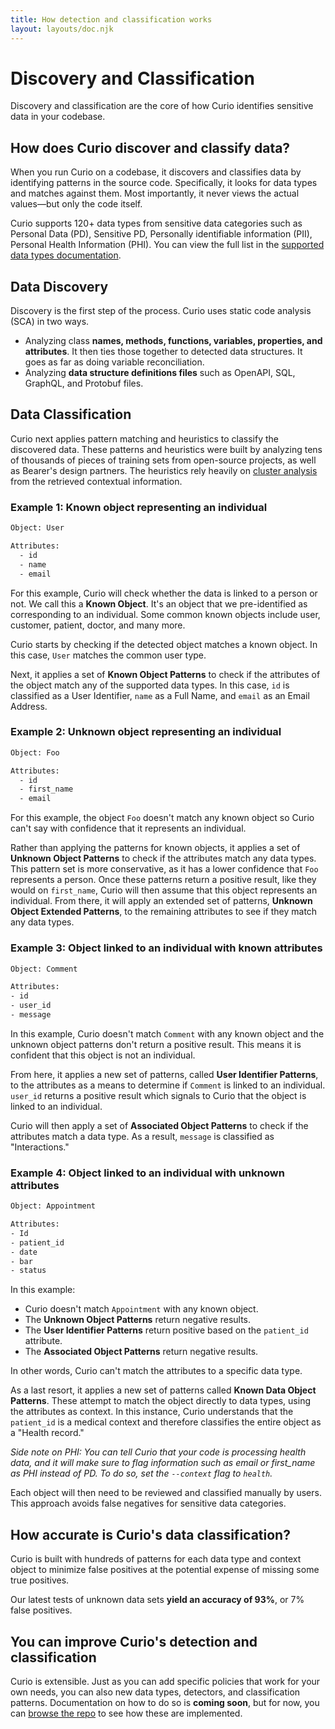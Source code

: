 ```yaml
---
title: How detection and classification works
layout: layouts/doc.njk
---
```


# Discovery and Classification

Discovery and classification are the core of how Curio identifies sensitive data in your codebase.

## How does Curio discover and classify data?

When you run Curio on a codebase, it discovers and classifies data by identifying patterns in the source code. Specifically, it looks for data types and matches against them. Most importantly, it never views the actual values—but only the code itself.

Curio supports 120+ data types from sensitive data categories such as Personal Data (PD), Sensitive PD, Personally identifiable information (PII), Personal Health Information (PHI). You can view the full list in the [supported data types documentation](https://curio.sh/reference/datatypes/).

## Data Discovery

Discovery is the first step of the process. Curio uses static code analysis (SCA) in two ways.

- Analyzing class **names, methods, functions, variables, properties, and attributes**. It then ties those together to detected data structures. It goes as far as doing variable reconciliation.
- Analyzing **data structure definitions files** such as OpenAPI, SQL, GraphQL, and Protobuf files.

## Data Classification

Curio next applies pattern matching and heuristics to classify the discovered data. These patterns and heuristics were built by analyzing tens of thousands of pieces of training sets from open-source projects, as well as Bearer's design partners. The heuristics rely heavily on [cluster analysis](https://en.wikipedia.org/wiki/Cluster_analysis) from the retrieved contextual information.

### Example 1: Known object representing an individual

```txt
Object: User

Attributes:
  - id
  - name
  - email
```

For this example, Curio will check whether the data is linked to a person or not. We call this a **Known Object**. It's an object that we pre-identified as corresponding to an individual. Some common known objects include user, customer, patient, doctor, and many more.

Curio starts by checking if the detected object matches a known object. In this case, `User` matches the common user type.

Next, it applies a set of **Known Object Patterns** to check if the attributes of the object match any of the supported data types. In this case, `id` is classified as a User Identifier, `name` as a Full Name, and `email` as an Email Address.

### Example 2: Unknown object representing an individual

```txt
Object: Foo

Attributes:
  - id
  - first_name
  - email
```

For this example, the object `Foo` doesn't match any known object so Curio can't say with confidence that it represents an individual.

Rather than applying the patterns for known objects, it applies a set of **Unknown Object Patterns** to check if the attributes match any data types. This pattern set is more conservative, as it has a lower confidence that `Foo` represents a person. Once these patterns return a positive result, like they would on `first_name`, Curio will then assume that this object represents an individual. From there, it will apply an extended set of patterns, **Unknown Object Extended Patterns**, to the remaining attributes to see if they match any data types.

### Example 3: Object linked to an individual with known attributes

```txt
Object: Comment

Attributes:
- id
- user_id
- message
```

In this example, Curio doesn't match `Comment` with any known object and the unknown object patterns don't return a positive result. This means it is confident that this object is not an individual.

From here, it applies a new set of patterns, called **User Identifier Patterns**, to the attributes as a means to determine if `Comment` is linked to an individual. `user_id` returns a positive result which signals to Curio that the object is linked to an individual.

Curio will then apply a set of **Associated Object Patterns** to check if the attributes match a data type. As a result, `message` is classified as "Interactions."

### Example 4: Object linked to an individual with unknown attributes

```txt
Object: Appointment

Attributes:
- Id
- patient_id
- date
- bar
- status
```

In this example:

- Curio doesn't match `Appointment` with any known object.
- The **Unknown Object Patterns** return negative results.
- The **User Identifier Patterns** return positive based on the `patient_id` attribute.
- The **Associated Object Patterns** return negative results.

In other words, Curio can't match the attributes to a specific data type.

As a last resort, it applies a new set of patterns called **Known Data Object Patterns**. These attempt to match the object directly to data types, using the attributes as context. In this instance, Curio understands that the `patient_id` is a medical context and therefore classifies the entire object as a "Health record."  
  
*Side note on PHI: You can tell Curio that your code is processing health data, and it will make sure to flag information such as email or first_name as PHI instead of PD. To do so, set the `--context` flag to `health`.*  
  
Each object will then need to be reviewed and classified manually by users. This approach avoids false negatives for sensitive data categories.

## How accurate is Curio's data classification?

Curio is built with hundreds of patterns for each data type and context object to minimize false positives at the potential expense of missing some true positives.  
  
Our latest tests of unknown data sets **yield an accuracy of 93%**, or 7% false positives.

## You can improve Curio's detection and classification

Curio is extensible. Just as you can add specific policies that work for your own needs, you can also new data types, detectors, and classification patterns. Documentation on how to do so is **coming soon**, but for now, you can [browse the repo](https://github.com/Bearer/curio) to see how these are implemented.
